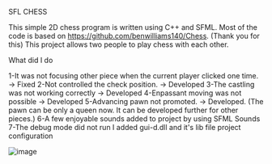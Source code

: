 SFL CHESS

This simple 2D chess program is written using C++ and SFML. Most of the code is based on https://github.com/benwilliams140/Chess. (Thank you for this) 
This project allows two people to play chess with each other.

What did I do

1-It was not focusing other piece when the current player clicked one time. -> Fixed
2-Not controlled the check position. -> Developed
3-The castling was not working correctly -> Developed
4-Enpassant moving was not possible -> Developed
5-Advancing pawn not promoted. -> Developed.  (The pawn can be only a queen now. It can be developed further for other pieces.)
6-A few enjoyable sounds added to project by using SFML Sounds
7-The debug mode did not run  I added gui-d.dll and it's lib file project configuration 



![image](https://user-images.githubusercontent.com/100309323/159895983-5d5802b2-b26e-4c92-8841-966c1f3b25a3.png)


